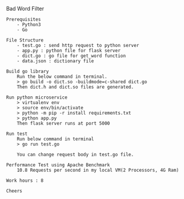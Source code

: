 Bad Word Filter

    Prerequisites
        - Python3
        - Go

    File Structure
        - test.go : send http request to python server
        - app.py : python file for flask server
        - dict.go : go file for get_word function
        - data.json : dictionary file

    Build go library
        Run the below command in terminal.
        > go build -o dict.so -buildmode=c-shared dict.go
        Then dict.h and dict.so files are generated.

    Run python microservice
        > virtualenv env
        > source env/bin/activate
        > python -m pip -r install requirements.txt
        > python app.py
        Then flask server runs at port 5000

    Run test
        Run below command in terminal
        > go run test.go

        You can change request body in test.go file.

    Performance Test using Apache Benchmark
        10.8 Requests per second in my local VM(2 Processors, 4G Ram)
        
    Work hours : 8
    
    Cheers
